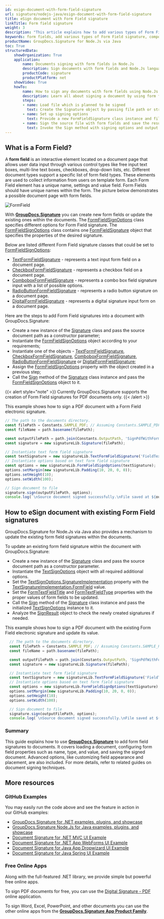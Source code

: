 ```yaml
---
id: esign-document-with-form-field-signature
url: signature/nodejs-java/esign-document-with-form-field-signature
title: eSign document with Form Field signature
linkTitle: Form field signature
weight: 3
description: "This article explains how to add various types of Form Field signatures on document page with options on component positioning, alignment and other visual options with GroupDocs.Signature"
keywords: form fields, add various types of Form Field signature, component positioning
productName: GroupDocs.Signature for Node.Js via Java 
toc: True
structuredData:
    showOrganization: True
    application:    
        name: Documents signing with form fields in Node.Js    
        description: Sign documents with form fields and Node.Js language by GroupDocs.Signature for Node.Js via Java APIs
        productCode: signature
        productPlatform: net 
    showVideo: True
    howTo:
        name: How to sign any documents with form fields using Node.Js 
        description: Learn all about signing a document by using form fields and Node.Js
        steps:
        - name: Load file which is planned to be signed
          text: Create the Signature object by passing file path or stream as a constructor parameter.
        - name: Set up signing options 
          text: Provide a new FormFieldSignature class instance and fill in all the demanded data.
        - name: Sign the source file with form fields and save the result 
          text: Invoke the Sign method with signing options and output file path or stream.
---
```

## What is a Form Field?

A **form field** is an interactive element located on a document page that allows user data input through various control types like free input text boxes, multi-line text boxes, checkboxes, drop-down lists, etc. Different document types support a specific list of form field types. These elements are used to collect information from users on template form. Each Form Field element has a unique name, settings and value field. Form Fields should have unique names within the form. The picture below demonstrates a possible document page with form fields.

![FormField](/signature/nodejs-java/images/esign-document-with-form-field-signature.png)

With [**GroupDocs.Signature**](https://products.groupdocs.com/signature/nodejs-java) you can create new form fields or update the existing ones within the documents. The [FormFieldSignOptions](https://reference.groupdocs.com/signature/nodejs-java/com.groupdocs.signature.options/formfieldsignoptions) class specifies different options for Form Field signature. The [FormFieldSignOptions](https://reference.groupdocs.com/signature/nodejs-java/com.groupdocs.signature.options/formfieldsignoptions) class contains one [FormFieldSignature](https://reference.groupdocs.com/signature/nodejs-java/com.groupdocs.signature.domain/formfieldsignature) object that specifies the properties of the desired signature.

Below are listed different Form Field signature classes that could be set to [FormFieldSignOptions](https://reference.groupdocs.com/signature/nodejs-java/com.groupdocs.signature.options/formfieldsignoptions):

* [TextFormFieldSignature](https://reference.groupdocs.com/signature/nodejs-java/com.groupdocs.signature.domain/textformfieldsignature) - represents a text input form field on a document page.
* [CheckboxFormFieldSignature](https://reference.groupdocs.com/signature/nodejs-java/com.groupdocs.signature.domain/checkboxformfieldsignature) - represents a checkbox field on a document page.
* [ComboboxFormFieldSignature](https://reference.groupdocs.com/signature/nodejs-java/com.groupdocs.signature.domain/comboboxformfieldsignature) - represents a combo box field signature input with a list of possible options.
* [RadioButtonFormFieldSignature](https://reference.groupdocs.com/signature/nodejs-java/com.groupdocs.signature.domain/radiobuttonformfieldsignature) - represents a radio button signature on a document page.
* [DigitalFormFieldSignature](https://reference.groupdocs.com/signature/nodejs-java/com.groupdocs.signature.domain/digitalformfieldsignature) - represents a digital signature input form on a document page.

Here are the steps to add Form Field signatures into a document with GroupDocs.Signature:

* Create a new instance of the [Signature](https://reference.groupdocs.com/signature/nodejs-java/com.groupdocs.signature/signature) class and pass the source document path as a constructor parameter;
* Instantiate the [FormFieldSignOptions](https://reference.groupdocs.com/signature/nodejs-java/com.groupdocs.signature.options/formfieldsignoptions) object according to your requirements;
* Instantiate one of the objects - [TextFormFieldSignature](https://reference.groupdocs.com/signature/nodejs-java/com.groupdocs.signature.domain/textformfieldsignature), [CheckboxFormFieldSignature](https://reference.groupdocs.com/signature/nodejs-java/com.groupdocs.signature.domain/checkboxformfieldsignature), [ComboboxFormFieldSignature](https://reference.groupdocs.com/signature/nodejs-java/com.groupdocs.signature.domain/comboboxformfieldsignature), [RadioButtonFormFieldSignature](https://reference.groupdocs.com/signature/nodejs-java/com.groupdocs.signature.domain/radiobuttonformfieldsignature) or [DigitalFormFieldSignature](https://reference.groupdocs.com/signature/nodejs-java/com.groupdocs.signature.domain/digitalformfieldsignature);
* Assign the [FormFieldSignOptions](https://reference.groupdocs.com/signature/nodejs-java/com.groupdocs.signature.options/formfieldsignoptions) property with the object created in a previous step;
* Call the [Sign](https://reference.groupdocs.com/signature/nodejs-java/com.groupdocs.signature/signature/sign) method of the [Signature](https://reference.groupdocs.com/signature/nodejs-java/com.groupdocs.signature/signature) class instance and pass the [FormFieldSignOptions](https://reference.groupdocs.com/signature/nodejs-java/com.groupdocs.signature.options/formfieldsignoptions) object to it.

{{< alert style="note" >}}
Currently GroupDocs.Signature supports the creation of Form Field signatures for PDF documents only.
{{< /alert >}}

This example shows how to sign a PDF document with a Form Field electronic signature.

```javascript
// The path to the documents directory.
const filePath = Constants.SAMPLE_PDF; // Assuming Constants.SAMPLE_PDF is defined elsewhere
const fileName = path.basename(filePath);

const outputFilePath = path.join(Constants.OutputPath, 'SignPdfWithFormField', fileName);
const signature = new signatureLib.Signature(filePath);

// Instantiate text form field signature
const textSignature = new signatureLib.TextFormFieldSignature('FieldText', 'Value1');
// Instantiate options based on text form field signature
const options = new signatureLib.FormFieldSignOptions(textSignature);
options.setMargin(new signatureLib.Padding(10, 20, 0, 0));
options.setHeight(10);
options.setWidth(100);

// Sign document to file
signature.sign(outputFilePath, options);
console.log(`\nSource document signed successfully.\nFile saved at ${outputFilePath}`);
```

## How to eSign document with existing Form Field signatures

GroupDocs.Signature for Node.Js via Java also provides a mechanism to update the existing form field signatures within the documents.

To update an existing form field signature within the document with GroupDocs.Signature:

* Create a new instance of the [Signature](https://reference.groupdocs.com/signature/nodejs-java/com.groupdocs.signature/signature) class and pass the source document path as a constructor parameter.
* Instantiate the [TextSignOptions](https://reference.groupdocs.com/signature/nodejs-java/com.groupdocs.signature.options/textsignoptions) object with all required additional options.
* Set the [TextSignOptions.SignatureImplementation](https://reference.groupdocs.com/signature/nodejs-java/com.groupdocs.signature.options/textsignoptions/signatureimplementation) property with the [TextSignatureImplementation.FormField](https://reference.groupdocs.com/signature/nodejs-java/com.groupdocs.signature.domain/textsignatureimplementation) value.
* Set the [FormTextFieldTitle](https://reference.groupdocs.com/signature/nodejs-java/com.groupdocs.signature.options/textsignoptions/formtextfieldtitle) and [FormTextFieldType](https://reference.groupdocs.com/signature/nodejs-java/com.groupdocs.signature.options/textsignoptions/formtextfieldtype) properties with the proper values of form fields to be updated.
* Call the [Sign](https://reference.groupdocs.com/signature/nodejs-java/com.groupdocs.signature/signature/sign) method of the [Signature](https://reference.groupdocs.com/signature/nodejs-java/com.groupdocs.signature/signature) class instance and pass the initialized [TextSignOptions](https://reference.groupdocs.com/signature/nodejs-java/com.groupdocs.signature.options/textsignoptions) instance to it.
* Analyze the [SignResult](https://reference.groupdocs.com/signature/nodejs-java/com.groupdocs.signature.domain/signresult) object to check the newly created signatures if needed.

This example shows how to sign a PDF document with the existing Form Field electronic signature and update its value.

```javascript
  // The path to the documents directory.
  const filePath = Constants.SAMPLE_PDF; // Assuming Constants.SAMPLE_PDF is defined elsewhere
  const fileName = path.basename(filePath);

  const outputFilePath = path.join(Constants.OutputPath, 'SignPdfWithFormField', fileName);
  const signature = new signatureLib.Signature(filePath);

  // Instantiate text form field signature
  const textSignature = new signatureLib.TextFormFieldSignature('FieldText', 'Value1');
  // Instantiate options based on text form field signature
  const options = new signatureLib.FormFieldSignOptions(textSignature);
  options.setMargin(new signatureLib.Padding(10, 20, 0, 0));
  options.setHeight(10);
  options.setWidth(100);

  // Sign document to file
  signature.sign(outputFilePath, options);
  console.log(`\nSource document signed successfully.\nFile saved at ${outputFilePath}`);
```
### Summary
This guide explains how to use [**GroupDocs.Signature**](https://products.groupdocs.com/signature/nodejs-java) to add form field signatures to documents. It covers loading a document, configuring form field properties such as name, type, and value, and saving the signed document. Advanced options, like customizing field appearance and placement, are also included. For more details, refer to related guides on document signing techniques.



## More resources

### GitHub Examples

You may easily run the code above and see the feature in action in our GitHub examples:

* [GroupDocs.Signature for .NET examples, plugins, and showcase](https://github.com/groupdocs-signature/GroupDocs.Signature-for-.NET)
* [GroupDocs.Signature Node.Js for Java examples, plugins, and showcase](https://github.com/groupdocs-signature/GroupDocs.Signature-for-Java)
* [Document Signature for .NET MVC UI Example](https://github.com/groupdocs-signature/GroupDocs.Signature-for-.NET-MVC)
* [Document Signature for .NET App WebForms UI Example](https://github.com/groupdocs-signature/GroupDocs.Signature-for-.NET-WebForms)
* [Document Signature for Java App Dropwizard UI Example](https://github.com/groupdocs-signature/GroupDocs.Signature-for-Java-Dropwizard)
* [Document Signature for Java Spring UI Example](https://github.com/groupdocs-signature/GroupDocs.Signature-for-Java-Spring)

### Free Online Apps

Along with the full-featured .NET library, we provide simple but powerful free online apps.

To sign PDF documents for free, you can use the [Digital Signature - PDF](https://products.groupdocs.app/signature/pdf) online application.

To sign Word, Excel, PowerPoint, and other documents you can use the other online apps from the **[GroupDocs.Signature App Product Family](https://products.groupdocs.app/signature/family)**.
